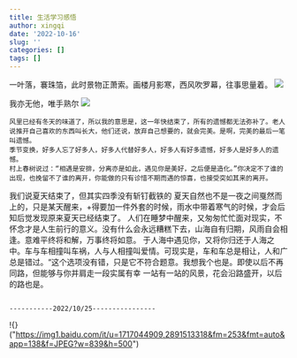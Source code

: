 ```yaml
---
title: 生活学习感悟
author: xingqi
date: '2022-10-16'
slug: ''
categories: []
tags: []
---
```

一叶落，褰珠箔，此时景物正萧索。画楼月影寒，西风吹罗幕，往事思量着。
<img src="https://gimg2.baidu.com/image_search/src=http%3A%2F%2Finews.gtimg.com%2Fnewsapp_bt%2F0%2F15299861791%2F1000&refer=http%3A%2F%2Finews.gtimg.com&app=2002&size=f9999,10000&q=a80&n=0&g=0n&fmt=auto?sec=1668518163&t=e75d0bc4efb51ce6d051dfd82511cdea">


我亦无他，唯手熟尔
![](https://img2.baidu.com/it/u=1879244385,2638356795&fm=253&fmt=auto&app=138&f=JPEG?w=500&h=368)


    风里已经有冬天的味道了，所以我的意思是，这一年快结束了，所有的遗憾都无法弥补了。老人说推开自己喜欢的东西叫长大，他们还说，放弃自己想要的，就会完美。是啊，完美的最后一笔叫遗憾。
    季节变换，好多人忘了好多人，好多人代替好多人，好多人有好多遗憾，好多人是好多人的遗憾。
    村上春树说过：“相遇是安排，分离亦是如此，遇见你是美好，之后便是造化。”你决定不了谁的出现，也挽留不了谁的离开，你能做的只有诊惜不期而遇的惊喜，也接受突如其来的离开。
我们说夏天结束了，但其实四季没有斩钉截铁的
夏天自然也不是一夜之间戛然而上的，只是某天醒来，+得要加一件外套的时候，雨水中带着寒气的时候，才会后知后觉发现原来夏天已经结束了。
    人们在睡梦中醒来，又匆匆忙忙面对现实，不怀念才是人生前行的意义。没有什么会永远糟糕下去，山海自有归期，风雨自会相逢。意难平终将和解，万事终将如意。
于人海中遇见你，又将你归还于人海之中。车与车相撞叫车祸，人与人相撞叫爱情。可现实是，车和车总是相让，人和广总是错过。“这个选项没有错，只是它不符合题意。我想我个也是。即使以后不再同路，但能够与你并肩走一段实属有幸
一站有一站的风景，花会沿路盛开，以后的路也是。
                                                                                
                                                                                -----------2022/10/25----------------
                                                                                
!{}("https://img1.baidu.com/it/u=1717044909,2891513318&fm=253&fmt=auto&app=138&f=JPEG?w=839&h=500")